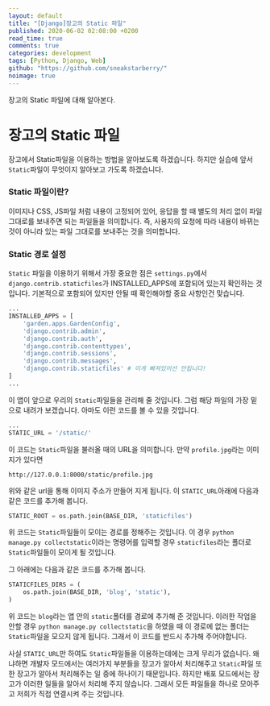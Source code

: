 ```yaml
---
layout: default
title: "[Django]장고의 Static 파일"
published: 2020-06-02 02:08:00 +0200
read_time: true
comments: true
categories: development
tags: [Python, Django, Web]
github: "https://github.com/sneakstarberry/"
noimage: true
---
```

장고의 Static 파일에 대해 알아본다.
<!--more-->

# 장고의 Static 파일
장고에서 Static파일을 이용하는 방법을 알아보도록 하겠습니다. 하지만 실습에 앞서 `Static`파일이 무엇이지 알아보고 가도록 하겠습니다.
### Static 파일이란?
이미지나 CSS, JS파일 처럼 내용이 고정되어 있어, 응답을 할 때 별도의 처리 없이 파일 그대로를 보내주면 되는 파일들을 의미합니다. 즉, 사용자의 요청에 따라 내용이 바뀌는 것이 아니라 있는 파일 그대로를 보내주는 것을 의미합니다.

### Static 경로 설정
`Static` 파일을 이용하기 위해서 가장 중요한 점은 `settings.py`에서`django.contrib.staticfiles`가 INSTALLED_APPS에 포함되어 있는지 확인하는 것입니다. 기본적으로 포함되어 있지만 안될 때 확인해야할 중요 사항인건 맞습니다.
```python
...
INSTALLED_APPS = [
    'garden.apps.GardenConfig',
    'django.contrib.admin',
    'django.contrib.auth',
    'django.contrib.contenttypes',
    'django.contrib.sessions',
    'django.contrib.messages',
    'django.contrib.staticfiles' # 이게 빠져있어선 안됩니다!
]
...
```
이 앱이 앞으로 우리의 `Static`파일들을 관리해 줄 것입니다.
그럼 해당 파일의 가장 밑으로 내려가 보겠습니다.
아마도 이런 코드를 볼 수 있을 것입니다.
```python
...
STATIC_URL = '/static/'
```
이 코드는 `Static`파일을 불러올 때의 URL을 의미합니다. 만약 `profile.jpg`라는 이미지가 있다면
```
http://127.0.0.1:8000/static/profile.jpg
```
위와 같은 url을 통해 이미지 주소가 만들어 지게 됩니다.
이 `STATIC_URL`아래에 다음과 같은 코드를 추가해 봅니다.
```python
STATIC_ROOT = os.path.join(BASE_DIR, 'staticfiles')
```
위 코드는 `Static`파일들이 모이는 경로를 정해주는 것입니다. 이 경우 `python manage.py collectstatic`이라는 명령어를 입력할 경우 `staticfiles`라는 폴더로 `Static`파일들이 모이게 될 것입니다.

그 아래에는 다음과 같은 코드를 추가해 봅니다.
```python
STATICFILES_DIRS = (
    os.path.join(BASE_DIR, 'blog', 'static'),
)
```
위 코드는 `blog`라는 앱 안의 `static`폴더를 경로에 추가해 준 것입니다. 이러한 작업을 안할 경우 `python manage.py collectstatic`을 하였을 때 이 경로에 없는 폴더는 `Static`파일을 모으지 않게 됩니다. 그래서 이 코드를 반드시 추가해 주어야합니다.

사실 `STATIC_URL`만 하여도 `Static`파일들을 이용하는데에는 크게 무리가 없습니다. 왜냐하면 개발자 모드에서는 여러가지 부분들을 장고가 알아서 처리해주고 `Static`파일 또한 장고가 알아서 처리해주는 일 중에 하나이기 때문입니다. 하지만 배포 모드에서는 장고가 이러한 일들을 알아서 처리해 주지 않습니다. 그래서 모든 파일들을 하나로 모아주고 저희가 직접 연결시켜 주는 것입니다.


